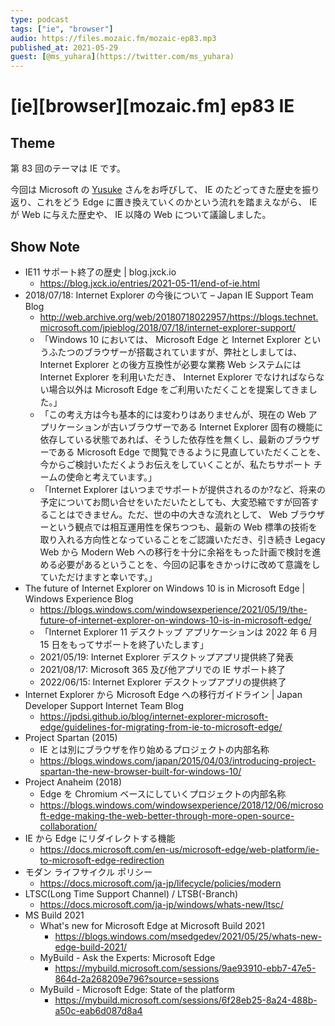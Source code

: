 ```yaml
---
type: podcast
tags: ["ie", "browser"]
audio: https://files.mozaic.fm/mozaic-ep83.mp3
published_at: 2021-05-29
guest: [@ms_yuhara](https://twitter.com/ms_yuhara)
---
```


# [ie][browser][mozaic.fm] ep83 IE

## Theme

第 83 回のテーマは IE です。

今回は Microsoft の [Yusuke](https://twitter.com/ms_yuhara) さんをお呼びして、 IE のたどってきた歴史を振り返り、これをどう Edge に置き換えていくのかという流れを踏まえながら、 IE が Web に与えた歴史や、 IE 以降の Web について議論しました。


## Show Note

- IE11 サポート終了の歴史 \| blog.jxck.io
  - <https://blog.jxck.io/entries/2021-05-11/end-of-ie.html>
- 2018/07/18: Internet Explorer の今後について – Japan IE Support Team Blog
  - <http://web.archive.org/web/20180718022957/https://blogs.technet.microsoft.com/jpieblog/2018/07/18/internet-explorer-support/>
  - 「Windows 10 においては、 Microsoft Edge と Internet Explorer というふたつのブラウザーが搭載されていますが、弊社としましては、 Internet Explorer との後方互換性が必要な業務 Web システムには Internet Explorer を利用いただき、 Internet Explorer でなければならない場合以外は Microsoft Edge をご利用いただくことを提案してきました。」
  - 「この考え方は今も基本的には変わりはありませんが、現在の Web アプリケーションが古いブラウザーである Internet Explorer 固有の機能に依存している状態であれば、そうした依存性を無くし、最新のブラウザーである Microsoft Edge で閲覧できるように見直していただくことを、今からご検討いただくようお伝えをしていくことが、私たちサポート チームの使命と考えています。」
  - 「Internet Explorer はいつまでサポートが提供されるのか?など、将来の予定についてお問い合せをいただいたとしても、大変恐縮ですが回答することはできません。ただ、世の中の大きな流れとして、 Web ブラウザーという観点では相互運用性を保ちつつも、最新の Web 標準の技術を取り入れる方向性となっていることをご認識いただき、引き続き Legacy Web から Modern Web への移行を十分に余裕をもった計画で検討を進める必要があるということを、今回の記事をきかっけに改めて意識をしていただけますと幸いです。」
- The future of Internet Explorer on Windows 10 is in Microsoft Edge \| Windows Experience Blog
  - <https://blogs.windows.com/windowsexperience/2021/05/19/the-future-of-internet-explorer-on-windows-10-is-in-microsoft-edge/>
  - 「Internet Explorer 11 デスクトップ アプリケーションは 2022 年 6 月 15 日をもってサポートを終了いたします」
  - 2021/05/19: Internet Explorer デスクトップアプリ提供終了発表
  - 2021/08/17: Microsoft 365 及び他アプリでの IE サポート終了
  - 2022/06/15: Internet Explorer デスクトップアプリの提供終了
- Internet Explorer から Microsoft Edge への移行ガイドライン \| Japan Developer Support Internet Team Blog
  - <https://jpdsi.github.io/blog/internet-explorer-microsoft-edge/guidelines-for-migrating-from-ie-to-microsoft-edge/>
- Project Spartan (2015)
  - IE とは別にブラウザを作り始めるプロジェクトの内部名称
  - <https://blogs.windows.com/japan/2015/04/03/introducing-project-spartan-the-new-browser-built-for-windows-10/>
- Project Anaheim (2018)
  - Edge を Chromium ベースにしていくプロジェクトの内部名称
  - <https://blogs.windows.com/windowsexperience/2018/12/06/microsoft-edge-making-the-web-better-through-more-open-source-collaboration/>
- IE から Edge にリダイレクトする機能
  - <https://docs.microsoft.com/en-us/microsoft-edge/web-platform/ie-to-microsoft-edge-redirection>
- モダン ライフサイクル ポリシー
  - <https://docs.microsoft.com/ja-jp/lifecycle/policies/modern>
- LTSC(Long Time Support Channel) / LTSB(-Branch)
  - <https://docs.microsoft.com/ja-jp/windows/whats-new/ltsc/>
- MS Build 2021
  - What's new for Microsoft Edge at Microsoft Build 2021
    - <https://blogs.windows.com/msedgedev/2021/05/25/whats-new-edge-build-2021/>
  - MyBuild - Ask the Experts: Microsoft Edge
    - <https://mybuild.microsoft.com/sessions/9ae93910-ebb7-47e5-864d-2a268209e796?source=sessions>
  - MyBuild - Microsoft Edge: State of the platform
    - <https://mybuild.microsoft.com/sessions/6f28eb25-8a24-488b-a50c-eab6d087d8a4>
